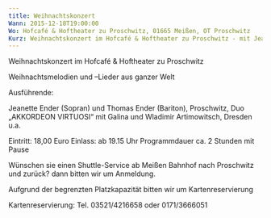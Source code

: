 ```yaml
---
title: Weihnachtskonzert
Wann: 2015-12-18T19:00:00
Wo: Hofcafé & Hoftheater zu Proschwitz, 01665 Meißen, OT Proschwitz
Kurz: Weihnachtskonzert im Hofcafé & Hoftheater zu Proschwitz - mit Jeanette Ender (Sopran) und Thomas Ender (Bariton), Proschwitz, Duo „AKKORDEON VIRTUOSI“ mit Galina und  Wladimir Artimowitsch, Dresden u.a. -  Weihnachtsmelodien und –Lieder aus ganzer Welt
---
```


Weihnachtskonzert im Hofcafé & Hoftheater zu Proschwitz

Weihnachtsmelodien und –Lieder aus ganzer Welt


Ausführende:

Jeanette Ender (Sopran) und Thomas Ender (Bariton), Proschwitz,
Duo „AKKORDEON VIRTUOSI“ mit Galina und  Wladimir Artimowitsch, Dresden
u.a.


Eintritt: 18,00 Euro
Einlass: ab 19.15 Uhr
 Programmdauer ca. 2 Stunden mit Pause


Wünschen sie einen Shuttle-Service ab Meißen Bahnhof nach Proschwitz und zurück? dann bitten wir um Anmeldung. 
  
Aufgrund der begrenzten Platzkapazität bitten wir um Kartenreservierung


Kartenreservierung:	
Tel. 03521/4216658 oder 0171/3666051